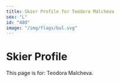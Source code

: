 ```yaml
---
title: Skier Profile for Teodora Malcheva
sex: "L"
id: "480"
image: "/img/flags/bul.svg" 
---
```


# Skier Profile

This page is for: Teodora Malcheva.
    